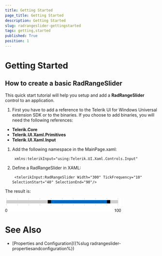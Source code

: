 ```yaml
---
title: Getting Started
page_title: Getting Started
description: Getting Started
slug: radrangeslider-gettingstarted
tags: getting,started
published: True
position: 1
---
```


# Getting Started

## How to create a basic RadRangeSlider

This quick start tutorial will help you setup and add a **RadRangeSlider**
control to an application.

1. First you have to add a reference to the Telerik UI for Windows Universal extension SDK or
to the binaries. If you choose to add binaries, you will need the following
references:

* **Telerik.Core**
* **Telerik.UI.Xaml.Primitives**
* **Telerik.UI.Xaml.Input**
1. Add the following namespace in the MainPage.xaml:

		xmlns:telerikInput="using:Telerik.UI.Xaml.Controls.Input"

1. Define a RadRangeSlider in XAML:

		<telerikInput:RadRangeSlider Width="300" TickFrequency="10" SelectionStart="40" SelectionEnd="90"/>

The result is:

![Rad Range Slider-Getting Started](images/RadRangeSlider-GettingStarted.png)

# See Also

 * [Properties and Configuration]({%slug radrangeslider-propertiesandconfiguration%})

